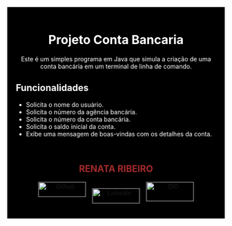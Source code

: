 <div style="background-color:black; color:white; padding:20px; align:center">
<div align="center"> 

# Projeto Conta Bancaria

Este é um simples programa em Java que simula a criação de uma conta bancária em um terminal de linha de comando.
</div>

## Funcionalidades

- Solicita o nome do usuário.
- Solicita o número da agência bancária.
- Solicita o número da conta bancária.
- Solicita o saldo inicial da conta.
- Exibe uma mensagem de boas-vindas com os detalhes da conta.

&nbsp;

<div align="center">

## <strong style="color:#A52A2A;">RENATA RIBEIRO</strong>

<div style="display: flex; justify-content: center;">
  <a href="https://github.com/rbcribeiro" target="_blank" rel="noopener noreferrer">
    <img src="https://img.shields.io/badge/-Github-000?style=flat-square&logo=Github&logoColor=white" alt="Github" width="110px" height="35px">
  </a>

  <a href="https://www.linkedin.com/in/rbcribeiro" target="_blank" rel="noopener noreferrer" style="margin: 15px;">
    <img src="https://img.shields.io/badge/-LinkedIn-000?style=flat-square&logo=Linkedin&logoColor=white" alt="Linkedin" width="110px" height="35">
  </a>

  <a href="https://web.dio.me/users/rbcribeiro" target="_blank" rel="noopener noreferrer">
    <img src="https://img.shields.io/badge/DIO-000?style=for-the-badge&logo=gulp&logoColor=30A3DC" alt="DIO" width="110px" height="45px">
  </a>
</div>
